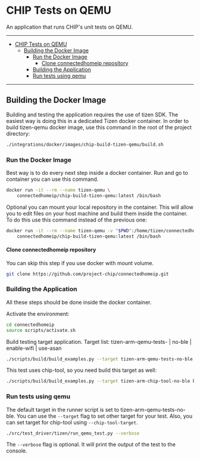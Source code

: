 # CHIP Tests on QEMU

An application that runs CHIP's unit tests on QEMU.

---

- [CHIP Tests on QEMU](#chip-tests-on-qemu)
  - [Building the Docker Image](#building-the-docker-image)
    - [Run the Docker Image](#run-the-docker-image)
      - [Clone connectedhomeip repository](#clone-connectedhomeip-repository)
    - [Building the Application](#building-the-application)
    - [Run tests using qemu](#run-tests-using-qemu)

---

## Building the Docker Image

Building and testing the application requires the use of tizen SDK. The easiest
way is doing this in a dedicated Tizen docker container. In order to build tizen-qemu
docker image, use this command in the root of the project directory:

```sh
./integrations/docker/images/chip-build-tizen-qemu/build.sh
```

### Run the Docker Image

Best way is to do every next step inside a docker container. Run and go to
container you can use this command.

```sh
docker run -it --rm --name tizen-qemu \
    connectedhomeip/chip-build-tizen-qemu:latest /bin/bash
```

Optional you can mount your local repository in the container. This will allow you
to edit files on your host machine and build them inside the container. To do this
use this command instead of the previous one:

```sh
docker run -it --rm --name tizen-qemu -v "$PWD":/home/tizen/connectedhomeip \
    connectedhomeip/chip-build-tizen-qemu:latest /bin/bash
```

#### Clone connectedhomeip repository

You can skip this step if you use docker with mount volume.

```sh
git clone https://github.com/project-chip/connectedhomeip.git
```

### Building the Application

All these steps should be done inside the docker container.

Activate the environment:

```sh
cd connectedhomeip
source scripts/activate.sh
```

Build testing target application. Target list:
tizen-arm-qemu-tests- | no-ble | enable-wifi | use-asan

```sh
./scripts/build/build_examples.py --target tizen-arm-qemu-tests-no-ble --enable-flashbundle build
```

This test uses chip-tool, so you need build this target as well:

```sh
./scripts/build/build_examples.py --target tizen-arm-chip-tool-no-ble build
```

### Run tests using qemu

The default target in the runner script is set to tizen-arm-qemu-tests-no-ble. You
can use the `--target` flag to set other target for your test. Also, you can set
target for chip-tool using `--chip-tool-target`.

```sh
./src/test_driver/tizen/run_qemu_test.py --verbose
```

The `--verbose` flag is optional. It will print the output of the test to the
console.
